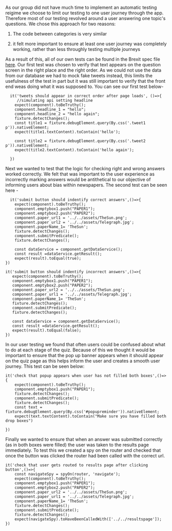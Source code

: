 As our group did not have much time to implement an automatic testing reigime we choose to limit our testing to one user journey through the app. Therefore most of our testing revolved around a user answering one topic's questions. We chose this approach for two reasons: 
 1) The code between categories is very similar
 
 2) it felt more important to ensure at least one user journey was completely working, rather than less throughly testing multiple journeys
 
 
 As a result of this, all of our own tests can be found in the Brexit spec file [here](https://github.com/jamesrw94/UoB_group_project/blob/dev/angular/src/app/topicpage/brexit/brexit.component.spec.ts).
 Our first test was chosen to verify that text appears on the question screen in the right place and the right order. As we could not use the data from our database we had to mock fake tweets instead, this limits the usefulness of the test in part but it was still important to verify that the front end weas doing what it was supposed to.
You can see our first test below-

```
  it('tweets should appear in correct order after page loads', ()=>{
     //simulating api setting headline
    expect(component).toBeTruthy();
    component.headline_1 = "hello";
    component.headline_2 = "hello again";
    fixture.detectChanges();
    const title1 = fixture.debugElement.query(By.css('.tweet1 p')).nativeElement;
    expect(title1.textContent).toContain('hello');

    const title2 = fixture.debugElement.query(By.css('.tweet2 p')).nativeElement;
    expect(title2.textContent).toContain('hello again');

  })
  ```
  
  Next we wanted to test that the logic for checking right and wrong answers worked correctly. We felt that was important to the user experience as incorrectly marking answers would be antithetical to our objective of informing users about bias within newspapers.
  The second test can be seen here -
  ```
    it('submit button should indentify correct answers',()=>{
      expect(component).toBeTruthy();
      component.emptybox1.push("PAPER1");
      component.emptybox2.push("PAPER2");
      component.paper_url1 = '../../assets/TheSun.png';
      component.paper_url2 = '../../assets/Telegraph.jpg';
      component.paperName_1= 'TheSun';
      fixture.detectChanges();
      component.submitPredicate();
      fixture.detectChanges();

      const dataService = component.getDataService();
      const result =dataService.getResult();
      expect(result).toEqual(true);
 })

 it('submit button should indentify incorrect answers',()=>{
     expect(component).toBeTruthy();
     component.emptybox1.push("PAPER1");
     component.emptybox2.push("PAPER2");
     component.paper_url2 = '../../assets/TheSun.png';
     component.paper_url1 = '../../assets/Telegraph.jpg';
     component.paperName_1= 'TheSun';
     fixture.detectChanges();
     component.submitPredicate();
     fixture.detectChanges();

     const dataService = component.getDataService();
     const result =dataService.getResult();
     expect(result).toEqual(false);
})

```

In our user testing we found that often users could be confused about what to do at each stage of the quiz. Because of this we thought it would be important to ensure that the pop up banner appears when it should appear on the quiz page as this helps inform the user and creates a smooth user journey.
This test can be seen below:
```
it('check that popup appears when user has not filled both boxes',()=>{
    expect(component).toBeTruthy();
    component.emptybox1.push("PAPER1");
    fixture.detectChanges();
    component.submitPredicate();
    fixture.detectChanges();
    const text = fixture.debugElement.query(By.css('#popupreminder')).nativeElement;
    expect(text.textContent).toContain("Make sure you have filled both drop boxes")

})
```

Finally we wanted to ensure that when an answer was submitted correctly (as in both boxes were filled) the user was taken to the results page immediately. To test this we created a spy on the router and checked that once the button was clicked the router had been called with the correct url.

```
it('check that user gets routed to results page after clicking button',()=>{
    const navigateSpy = spyOn(router, 'navigate');
    expect(component).toBeTruthy();
    component.emptybox1.push("PAPER1");
    component.emptybox2.push("PAPER2");
    component.paper_url2 = '../../assets/TheSun.png';
    component.paper_url1 = '../../assets/Telegraph.jpg';
    component.paperName_1= 'TheSun';
    fixture.detectChanges();
    component.submitPredicate();
    fixture.detectChanges();
    expect(navigateSpy).toHaveBeenCalledWith(['../../resultspage']);
})
```

